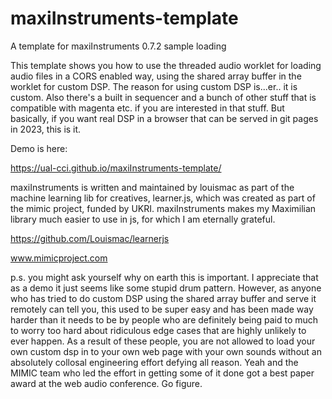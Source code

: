 # maxiInstruments-template

A template for maxiInstruments 0.7.2 sample loading

This template shows you how to use the threaded audio worklet for loading audio files in a CORS enabled way, using the shared array buffer in the worklet for custom DSP. The reason for using custom DSP is...er.. it is custom. Also there's a built in sequencer and a bunch of other stuff that is compatible with magenta etc. if you are interested in that stuff. But basically, if you want real DSP in a browser that can be served in git pages in 2023, this is it. 

Demo is here:

https://ual-cci.github.io/maxiInstruments-template/

maxiInstruments is written and maintained by louismac as part of the machine learning lib for creatives, learner.js, which was created as part of the mimic project, funded by UKRI. maxiInstruments makes my Maximilian library much easier to use in js, for which I am eternally grateful.

https://github.com/Louismac/learnerjs

www.mimicproject.com

p.s. you might ask yourself why on earth this is important. I appreciate that as a demo it just seems like some stupid drum pattern. However, as anyone who has tried to do custom DSP using the shared array buffer and serve it remotely can tell you, this used to be super easy and has been made way harder than it needs to be by people who are definitely being paid to much to worry too hard about ridiculous edge cases that are highly unlikely to ever happen. As a result of these people, you are not allowed to load your own custom dsp in to your own web page with your own sounds without an absolutely collosal engineering effort defying all reason. Yeah and the MIMIC team who led the effort in getting some of it done got a best paper award at the web audio conference. Go figure.
